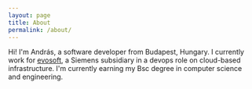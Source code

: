 ```yaml
---
layout: page
title: About
permalink: /about/
---
```


Hi! I'm András, a software developer from Budapest, Hungary. I currently work for [evosoft][evosoft], a Siemens subsidiary in a devops role on cloud-based infrastructure. I'm currently earning my Bsc degree in computer science and engineering.

[evosoft]: https://www.evosoft.hu/
